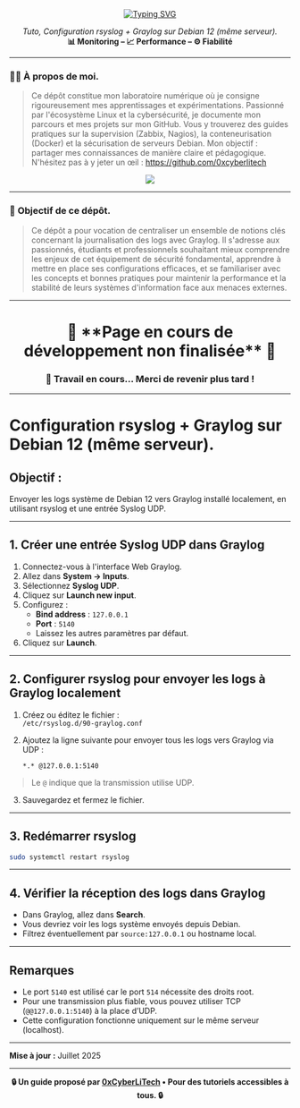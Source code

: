 <div align="center">
<a href="https://github.com/0xCyberLiTech">
  <img src="https://readme-typing-svg.herokuapp.com?font=Fira+Code&size=32&pause=1000&color=D14A4A&center=true&vCenter=true&width=1000&lines=SUPERVISION+CENTRALISÉE+AVEC+GRAYLOG;Détection+des+menaces+•+Logs+structurés+•+Alertes;Tutoriel+pédagogique+100%+Debian+12" alt="Typing SVG" />
</a>

<p align="center">
  <em>Tuto, Configuration rsyslog + Graylog sur Debian 12 (même serveur).</em><br>
  <b>📊 Monitoring – 📈 Performance – ⚙️ Fiabilité</b>
</p>

</div>

---

### 👨‍💻 **À propos de moi.**

> Ce dépôt constitue mon laboratoire numérique où je consigne rigoureusement mes apprentissages et expérimentations.
> Passionné par l'écosystème Linux et la cybersécurité, je documente mon parcours et mes projets sur mon GitHub.
> Vous y trouverez des guides pratiques sur la supervision (Zabbix, Nagios), la conteneurisation (Docker) et la sécurisation de serveurs Debian.
> Mon objectif : partager mes connaissances de manière claire et pédagogique.
> N'hésitez pas à y jeter un œil : https://github.com/0xcyberlitech

<p align="center">
  <a href="https://skillicons.dev">
    <img src="https://skillicons.dev/icons?i=linux,debian,bash,docker,nginx,grafana,prometheus,git,vim" />
  </a>
</p>

---

### 🎯 **Objectif de ce dépôt.**

> Ce dépôt a pour vocation de centraliser un ensemble de notions clés concernant la journalisation des logs avec Graylog. Il s'adresse aux passionnés, étudiants et professionnels souhaitant mieux comprendre les enjeux de cet équipement de
> sécurité fondamental, apprendre à mettre en place ses configurations efficaces, et se familiariser avec les concepts et bonnes pratiques pour maintenir la performance et la stabilité de leurs systèmes
> d'information face aux menaces externes.

---

<h1 align="center"> 🚧 **Page en cours de développement non finalisée** 🚧</h1>
<h3 align="center"> 🔧 Travail en cours... Merci de revenir plus tard !</h3>

---

# Configuration rsyslog + Graylog sur Debian 12 (même serveur).

## Objectif :

Envoyer les logs système de Debian 12 vers Graylog installé localement, en utilisant rsyslog et une entrée Syslog UDP.

---

## 1. Créer une entrée Syslog UDP dans Graylog

1. Connectez-vous à l'interface Web Graylog.  
2. Allez dans **System → Inputs**.  
3. Sélectionnez **Syslog UDP**.  
4. Cliquez sur **Launch new input**.  
5. Configurez :  
   - **Bind address** : `127.0.0.1`  
   - **Port** : `5140`  
   - Laissez les autres paramètres par défaut.  
6. Cliquez sur **Launch**.

---

## 2. Configurer rsyslog pour envoyer les logs à Graylog localement

1. Créez ou éditez le fichier :  
   `/etc/rsyslog.d/90-graylog.conf`

2. Ajoutez la ligne suivante pour envoyer tous les logs vers Graylog via UDP :

    ```
    *.* @127.0.0.1:5140
    ```

> Le `@` indique que la transmission utilise UDP.

3. Sauvegardez et fermez le fichier.

---

## 3. Redémarrer rsyslog

```bash
sudo systemctl restart rsyslog
```

---

## 4. Vérifier la réception des logs dans Graylog

- Dans Graylog, allez dans **Search**.  
- Vous devriez voir les logs système envoyés depuis Debian.  
- Filtrez éventuellement par `source:127.0.0.1` ou hostname local.

---

## Remarques

- Le port `5140` est utilisé car le port `514` nécessite des droits root.  
- Pour une transmission plus fiable, vous pouvez utiliser TCP (`@@127.0.0.1:5140`) à la place d’UDP.  
- Cette configuration fonctionne uniquement sur le même serveur (localhost).

---

**Mise à jour :** Juillet 2025

---

<p align="center">
  <b>🔒 Un guide proposé par <a href="https://github.com/0xCyberLiTech">0xCyberLiTech</a> • Pour des tutoriels accessibles à tous. 🔒</b>
</p>


